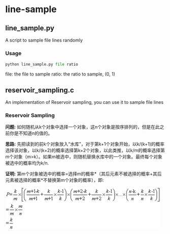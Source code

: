 # line-sample

## line_sample.py
A script to sample file lines randomly

### Usage
```python
python line_sample.py file ratio
```
file: the file to sample
ratio: the ratio to sample, (0, 1)

## reservoir_sampling.c
An implementation of Reservoir sampling, you can use it to sample file lines

### Reservoir Sampling
**问题:** 如何随机从k个对象中选择一个对象，这n个对象是按序排列的，但是在此之前你是不知道n的值的。

**思路:** 先把读到的前k个对象放入“水库”，对于第k+1个对象开始，以k/(k+1)的概率选择该对象，以k/(k+2)的概率选择第k+2个对象，以此类推，以k/m的概率选择第m个对象（m>k）。如果m被选中，则随机替换水库中的一个对象。最终每个对象被选中的概率均为k/n.

**证明:**
第m个对象被选中的概率=选择m的概率*（其后元素不被选择的概率+其后元素被选择的概率*不替换第m个对象的概率），即:

![证明](./1338455236_7354.gif)

